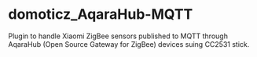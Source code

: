 # domoticz_AqaraHub-MQTT

Plugin to handle Xiaomi ZigBee sensors published to MQTT through AqaraHub (Open Source Gateway for ZigBee) devices suing CC2531 stick.
